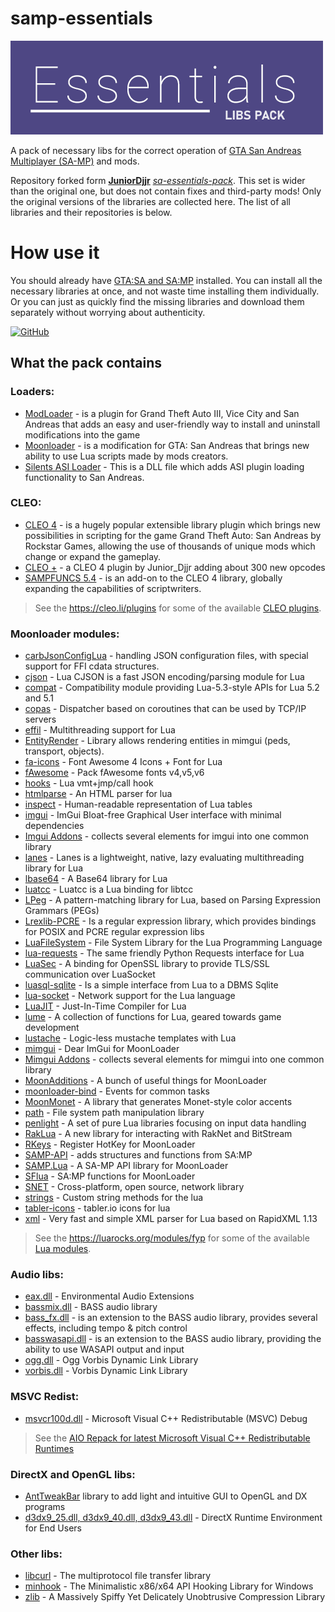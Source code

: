 # samp-essentials

[![](https://github.com/ins1x/sa-essentials/raw/main/CLEO/(for%20developers)/gta-sa-lib-pack-essentials.png)](https://www.mixmods.com.br/2019/06/sa-essentials-pack/)

A pack of necessary libs for the correct operation of [GTA San Andreas Multiplayer (SA-MP)](https://sampwiki.blast.hk/) and mods.  

Repository forked form [**JuniorDjjr**](https://github.com/JuniorDjjr) [*sa-essentials-pack*](https://www.mixmods.com.br/2019/06/sa-essentials-pack/). This set is wider than the original one, but does not contain fixes and third-party mods! Only the original versions of the libraries are collected here. The list of all libraries and their repositories is below.

# How use it 

You should already have [GTA:SA and SA:MP](https://www.sa-mp.mp/downloads/) installed.
You can install all the necessary libraries at once, and not waste time installing them individually. Or you can just as quickly find the missing libraries and download them separately without worrying about authenticity.

[![GitHub](https://img.shields.io/badge/DOWNLOAD%20-696969?style=for-the-badge&logo=github&logoColor=white)](https://github.com/ins1x/samp-essentials/archive/refs/heads/main.zip)

## What the pack contains

### Loaders:
- [ModLoader](https://gtaforums.com/topic/669520-mod-loader/) - is a plugin for Grand Theft Auto III, Vice City and San Andreas that adds an easy and user-friendly way to install and uninstall modifications into the game
- [Moonloader](https://gtaforums.com/topic/890987-moonloader/) - is a modification for GTA: San Andreas that brings new ability to use Lua scripts made by mods creators. 
- [Silents ASI Loader](http://www.gtagarage.com/mods/show.php?id=21709) - This is a DLL file which adds ASI plugin loading functionality to San Andreas.

### CLEO:
- [CLEO 4](http://cleo.li/download.html) - is a hugely popular extensible library plugin which brings new possibilities in scripting for the game Grand Theft Auto: San Andreas by Rockstar Games, allowing the use of thousands of unique mods which change or expand the gameplay. 
- [CLEO +](https://www.mixmods.com.br/2023/10/cleoplus/) - a CLEO 4 plugin by Junior_Djjr adding about 300 new opcodes
- [SAMPFUNCS 5.4](https://www.blast.hk/threads/17/) - is an add-on to the CLEO 4 library, globally expanding the capabilities of scriptwriters.

> See the https://cleo.li/plugins for some of the available [CLEO plugins](https://cleo.li/download.html#plugins).

### Moonloader modules:
- [carbJsonConfigLua](https://github.com/Corenale/carbJsonConfigLua) -  handling JSON configuration files, with special support for FFI cdata structures.
- [cjson](https://github.com/openresty/lua-cjson/tree/master) - Lua CJSON is a fast JSON encoding/parsing module for Lua
- [compat](https://github.com/lunarmodules/lua-compat-5.3) - Compatibility module providing Lua-5.3-style APIs for Lua 5.2 and 5.1
- [copas](https://github.com/lunarmodules/copas/tree/master) - Dispatcher based on coroutines that can be used by TCP/IP servers
- [effil](https://github.com/effil/effil) - Multithreading support for Lua
- [EntityRender](https://github.com/xARMORx/EntityRender) - Library allows rendering entities in mimgui (peds, transport, objects).
- [fa-icons](https://gitlab.com/THE-FYP/lua-fa-icons-4) - Font Awesome 4 Icons + Font for Lua
- [fAwesome](https://www.blast.hk/threads/111224/) - Pack fAwesome fonts v4,v5,v6
- [hooks](https://www.blast.hk/threads/55743/) -  Lua vmt+jmp/call hook
- [htmlparse](https://github.com/msva/lua-htmlparser) - An HTML parser for lua
- [inspect](https://github.com/kikito/inspect.lua) - Human-readable representation of Lua tables
- [imgui](https://github.com/ocornut/imgui) - ImGui Bloat-free Graphical User interface with minimal dependencies
- [Imgui Addons](https://www.blast.hk/threads/27544/) - collects several elements for imgui into one common library
- [lanes](https://luarocks.org/modules/benoitgermain/lanes) - Lanes is a lightweight, native, lazy evaluating multithreading library for Lua
- [lbase64](https://luarocks.org/modules/fyp/lbase64) - A Base64 library for Lua
- [luatcc](https://github.com/zhuomingliang/luatcc) - Luatcc is a Lua binding for libtcc
- [LPeg](https://luarocks.org/modules/gvvaughan/lpeg) - A pattern-matching library for Lua, based on Parsing Expression Grammars (PEGs)
- [Lrexlib-PCRE](https://luarocks.org/modules/rrt/lrexlib-pcre) - Is a regular expression library, which provides bindings for POSIX and PCRE regular expression libs
- [LuaFileSystem](https://luarocks.org/modules/fyp/luafilesystem) - File System Library for the Lua Programming Language
- [lua-requests](https://github.com/THE-FYP/lua-requests) - The same friendly Python Requests interface for Lua
- [LuaSec](https://luarocks.org/modules/fyp/luasec) - A binding for OpenSSL library to provide TLS/SSL communication over LuaSocket
- [luasql-sqlite](https://lunarmodules.github.io/luasql) - Is a simple interface from Lua to a DBMS Sqlite
- [lua-socket](https://github.com/lunarmodules/luasocket) - Network support for the Lua language
- [LuaJIT](https://luajit.org/) - Just-In-Time Compiler for Lua
- [lume](https://github.com/rxi/lume) - A collection of functions for Lua, geared towards game development
- [lustache](https://luarocks.org/modules/luarocks/lustache) - Logic-less mustache templates with Lua
- [mimgui](https://github.com/THE-FYP/mimgui) - Dear ImGui for MoonLoader
- [Mimgui Addons](https://www.blast.hk/threads/127255/) - collects several elements for mimgui into one common library
- [MoonAdditions](https://github.com/THE-FYP/MoonAdditions) - A bunch of useful things for MoonLoader
- [moonloader-bind](https://luarocks.org/modules/fyp/moonloader-bind) - Events for common tasks
- [MoonMonet](https://github.com/Northn/MoonMonet) - A library that generates Monet-style color accents
- [path](https://github.com/moteus/lua-path) - File system path manipulation library
- [penlight](https://luarocks.org/modules/steved/penlight) - A set of pure Lua libraries focusing on input data handling 
- [RakLua](https://www.blast.hk/threads/69433/) - A new library for interacting with RakNet and BitStream
- [RKeys](https://github.com/AnWuPP/rkeys) - Register HotKey for MoonLoader
- [SAMP-API](https://github.com/imring/SAMP-API.lua) - adds structures and functions from SA:MP
- [SAMP.Lua](https://github.com/THE-FYP/SAMP.Lua) - A SA-MP API library for MoonLoader
- [SFlua](https://github.com/SF-lua/SF.lua) - SA:MP functions for MoonLoader
- [SNET](https://github.com/SLMP-Team/SNET) - Cross-platform, open source, network library
- [strings](https://github.com/c0sui/lua_strings) - Custom string methods for the lua
- [tabler-icons](https://github.com/neverlane/moon-tabler-icons) - tabler.io icons for lua 
- [xml](https://github.com/lubyk/xml) - Very fast and simple XML parser for Lua based on RapidXML 1.13

> See the https://luarocks.org/modules/fyp for some of the available [Lua modules](https://github.com/orgs/lunarmodules/repositories?type=all).  

### Audio libs:
- [eax.dll](https://gamedev.ru/code/terms/EAX) - Environmental Audio Extensions
- [bassmix.dll](https://www.un4seen.com/) - BASS audio library
- [bass_fx.dll](https://www.un4seen.com/doc/#bass/bass_fx.html) - is an extension to the BASS audio library, provides several effects, including tempo & pitch control
- [basswasapi.dll](https://www.un4seen.com/doc/#basswasapi/basswasapi.html) - is an extension to the BASS audio library, providing the ability
to use WASAPI output and input
- [ogg.dll](https://www.rarewares.org/ogg-libraries.php) - Ogg Vorbis Dynamic Link Library
- [vorbis.dll](https://xiph.org/vorbis/) - Vorbis Dynamic Link Library

### MSVC Redist:
- [msvcr100d.dll](https://www.mixmods.com.br/2015/08/download-de-todas-as-dll-que-voce-precisa/) - Microsoft Visual C++ Redistributable (MSVC) Debug
> See the [AIO Repack for latest Microsoft Visual C++ Redistributable Runtimes](https://github.com/abbodi1406/vcredist/releases)

### DirectX and OpenGL libs:
- [AntTweakBar](https://github.com/tschw/AntTweakBar) library to add light and intuitive GUI to OpenGL and DX programs
- [d3dx9_25.dll, d3dx9_40.dll, d3dx9_43.dll](https://www.microsoft.com/ru-ru/download/details.aspx?id=35) - DirectX Runtime Environment for End Users

### Other libs:
- [libcurl](https://curl.se/libcurl/) - The multiprotocol file transfer library
- [minhook](https://github.com/TsudaKageyu/minhook) - The Minimalistic x86/x64 API Hooking Library for Windows
- [zlib](https://zlib.net/) - A Massively Spiffy Yet Delicately Unobtrusive Compression Library
